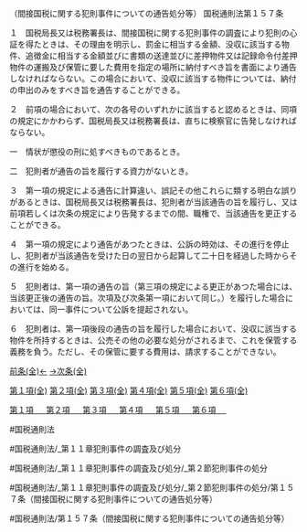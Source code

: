 （間接国税に関する犯則事件についての通告処分等）
国税通則法第１５７条

１　国税局長又は税務署長は、間接国税に関する犯則事件の調査により犯則の心証を得たときは、その理由を明示し、罰金に相当する金額、没収に該当する物件、追徴金に相当する金額並びに書類の送達並びに差押物件又は記録命令付差押物件の運搬及び保管に要した費用を指定の場所に納付すべき旨を書面により通告しなければならない。この場合において、没収に該当する物件については、納付の申出のみをすべき旨を通告することができる。

２　前項の場合において、次の各号のいずれかに該当すると認めるときは、同項の規定にかかわらず、国税局長又は税務署長は、直ちに検察官に告発しなければならない。

一　情状が懲役の刑に処すべきものであるとき。

二　犯則者が通告の旨を履行する資力がないとき。

３　第一項の規定による通告に計算違い、誤記その他これらに類する明白な誤りがあるときは、国税局長又は税務署長は、犯則者が当該通告の旨を履行し、又は前項若しくは次条の規定により告発するまでの間、職権で、当該通告を更正することができる。

４　第一項の規定により通告があつたときは、公訴の時効は、その進行を停止し、犯則者が当該通告を受けた日の翌日から起算して二十日を経過した時からその進行を始める。

５　犯則者は、第一項の通告の旨（第三項の規定による更正があつた場合には、当該更正後の通告の旨。次項及び次条第一項において同じ。）を履行した場合においては、同一事件について公訴を提起されない。

６　犯則者は、第一項後段の通告の旨を履行した場合において、没収に該当する物件を所持するときは、公売その他の必要な処分がされるまで、これを保管する義務を負う。ただし、その保管に要する費用は、請求することができない。

[前条(全)←](国税通則法＿＿＿＿＿第１５６条_.md)    [→次条(全)](国税通則法＿＿＿＿＿第１５８条_.md)

[第１項(全)](国税通則法＿＿＿＿＿第１５７条第１項_.md)  [第２項(全)](国税通則法＿＿＿＿＿第１５７条第２項_.md)  [第３項(全)](国税通則法＿＿＿＿＿第１５７条第３項_.md)  [第４項(全)](国税通則法＿＿＿＿＿第１５７条第４項_.md)  [第５項(全)](国税通則法＿＿＿＿＿第１５７条第５項_.md)  [第６項(全)](国税通則法＿＿＿＿＿第１５７条第６項_.md)  

[第１項 　 ](国税通則法＿＿＿＿＿第１５７条第１項.md)  [第２項 　 ](国税通則法＿＿＿＿＿第１５７条第２項.md)  [第３項 　 ](国税通則法＿＿＿＿＿第１５７条第３項.md)  [第４項 　 ](国税通則法＿＿＿＿＿第１５７条第４項.md)  [第５項 　 ](国税通則法＿＿＿＿＿第１５７条第５項.md)  [第６項 　 ](国税通則法＿＿＿＿＿第１５７条第６項.md)  

#国税通則法

#国税通則法/_第１１章犯則事件の調査及び処分

#国税通則法/_第１１章犯則事件の調査及び処分/_第２節犯則事件の処分

#国税通則法/_第１１章犯則事件の調査及び処分/_第２節犯則事件の処分/第１５７条（間接国税に関する犯則事件についての通告処分等）

#国税通則法/第１５７条（間接国税に関する犯則事件についての通告処分等）

